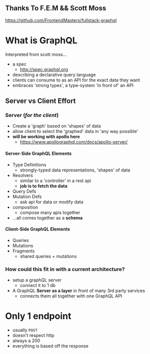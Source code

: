 ## Thanks To F.E.M && Scott Moss

https://github.com/FrontendMasters/fullstack-graphql

# What is GraphQL

Interpreted from scott moss...

- a spec
  - http://spec.graphql.org
- describing a declarative query language
- clients can consume to as an API for the exact data they want
- embraces 'strong types', a type-system 'in front of' an API

## Server vs Client Effort

### Server (_for the client_)

- Create a 'graph' based on 'shapes' of data
- allow client to select the 'graphed' data in 'any way possible'
- **will be working with apollo here**
  - https://www.apollographql.com/docs/apollo-server/

#### Server-Side GraphQL Elements

- Type Definitions
  - strongly-typed data representations, 'shapes' of data
- Resolvers
  - similar to a 'controller' in a rest api
  - **job is to fetch the data**
- Query Defs
- Mutation Defs
  - ask api for data or modify data
- composition
  - compose many apis together
- ...all comes together as a **schema**

#### Client-Side GraphQL Elements

- Queries
- Mutations
- Fragments
  - shared queries + mutations

### How could this fit in with a current architecture?

- setup a graphQL server
  - connect it to 1 db
- A GraphQL **Server as a layer** in front of many 3rd party services
  - connects them all together with one GraphQL API

# Only 1 endpoint

- usually `POST`
- doesn't respect http
- always a 200
- everything is based off the response

